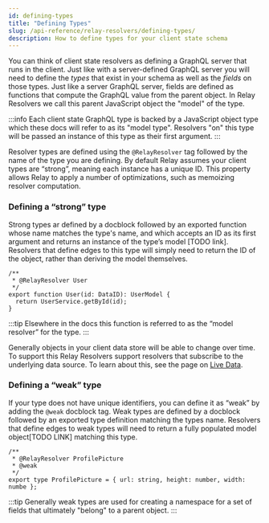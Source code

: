 ```yaml
---
id: defining-types
title: "Defining Types"
slug: /api-reference/relay-resolvers/defining-types/
description: How to define types for your client state schema
---
```


You can think of client state resolvers as defining a GraphQL server that runs in the client. Just like with a server-defined GraphQL server you will need to define the _types_ that exist in your schema as well as the _fields_ on those types. Just like a server GraphQL server, fields are defined as functions that compute the GraphQL value from the parent object. In Relay Resolvers we call this parent JavaScript object the "model" of the type.

:::info
Each client state GraphQL type is backed by a JavaScript object type which these docs will refer to as its "model type". Resolvers "on" this type will be passed an instance of this type as their first argument.
:::

Resolver types are defined using the `@RelayResolver` tag followed by the name of the type you are defining. By default Relay assumes your client types are “strong”, meaning each instance has a unique ID. This property allows Relay to apply a number of optimizations, such as memoizing resolver computation.

### Defining a “strong” type

Strong types ar defined by a docblock followed by an exported function whose name matches the type's name, and which accepts an ID as its first argument and returns an instance of the type’s model [TODO link]. Resolvers that define edges to this type will simply need to return the ID of the object, rather than deriving the model themselves.

```tsx
/**
 * @RelayResolver User
 */
export function User(id: DataID): UserModel {
  return UserService.getById(id);
}
```

:::tip
Elsewhere in the docs this function is referred to as the “model resolver” for the type.
:::

Generally objects in your client data store will be able to change over time. To support this Relay Resolvers support resolvers that subscribe to the underlying data source. To learn about this, see the page on [Live Data](./live-fields.md).

### Defining a “weak” type

If your type does not have unique identifiers, you can define it as “weak” by adding the `@weak` docblock tag. Weak types are defined by a docblock followed by an exported type definition matching the types name. Resolvers that define edges to weak types will need to return a fully populated model object[TODO LINK] matching this type.

```tsx
/**
 * @RelayResolver ProfilePicture
 * @weak
 */
export type ProfilePicture = { url: string, height: number, width: numbe };
```

:::tip
Generally weak types are used for creating a namespace for a set of fields that ultimately "belong" to a parent object.
:::